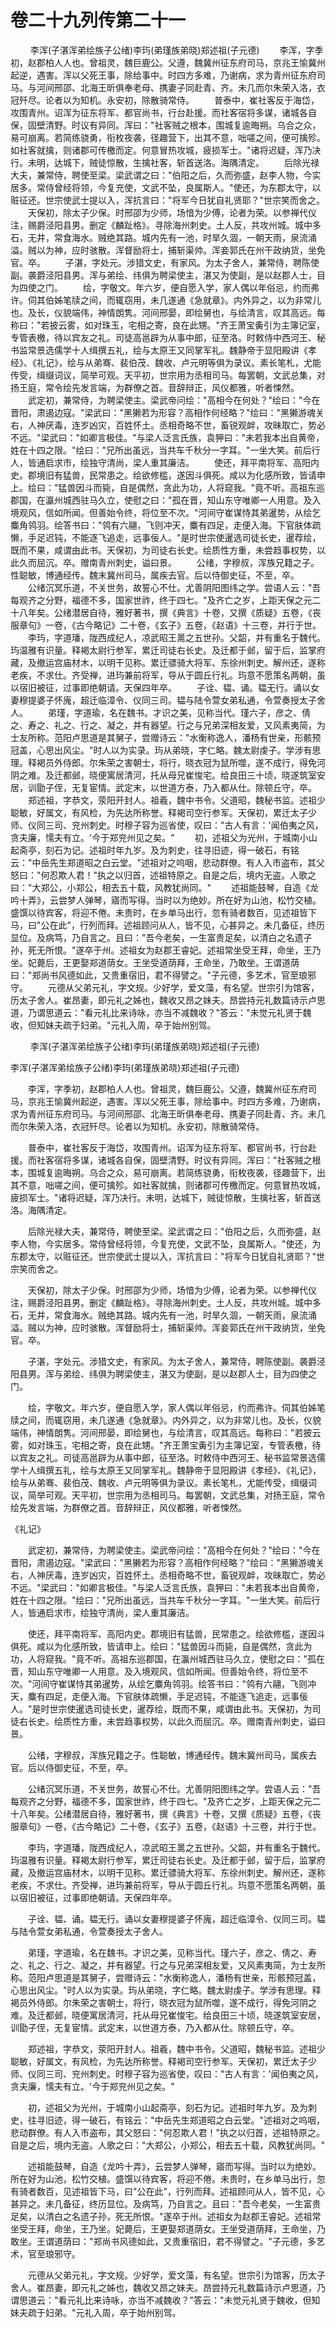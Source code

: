# 卷二十九列传第二十一

 　　李浑(子湛浑弟绘族子公绪)李玙(弟瑾族弟晓)郑述祖(子元德) 　　李浑，字季初，赵郡柏人人也。曾祖灵，魏巨鹿公。父遵，魏冀州征东府司马，京兆王愉冀州起逆，遇害。浑以父死王事，除给事中。时四方多难，乃谢病，求为青州征东府司马。与河间邢邵、北海王昕俱奉老母、携妻子同赴青、齐。未几而尔朱荣入洛，衣冠歼尽。论者以为知机。永安初，除散骑常侍。 　　普泰中，崔社客反于海岱，攻围青州。诏浑为征东将军、都官尚书，行台赴援。而社客宿将多谋，诸城各自保，固壁清野。时议有异同。浑曰："社客贼之根本，围城复逾晦朔。乌合之众，易可崩离。若简练骁勇，衔枚夜袭，径趣营下，出其不意，咄嗟之间，便可擒殄。如社客就擒，则诸郡可传檄而定。何意冒热攻城，疲损军士。"诸将迟疑，浑乃决行。未明，达城下，贼徒惊散，生擒社客，斩首送洛。海隅清定。 　　后除光禄大夫，兼常侍，聘使至梁。梁武谓之曰："伯阳之后，久而弥盛，赵李人物，今实居多。常侍曾经将领，今复充使，文武不坠，良属斯人。"使还，为东郡太守，以赃征还。世宗使武士提以入，浑抗言曰："将军今日犹自礼贤耶？"世宗笑而舍之。 　　天保初，除太子少保。时邢邵为少师，场愔为少傅，论者为荣。以参禅代仪注，赐爵泾阳县男。删定《麟趾格》。寻除海州刺史。土人反，共攻州城。城中多石，无井，常食海水。贼绝其路。城内先有一池，时旱久涸，一朝天雨，泉流涌溢。贼以为神，应时骇散。浑督励将士，捕斩渠帅。浑妾郭氏在州干政纳货，坐免官。卒。 　　子湛，字处元。涉猎文史，有家风。为太子舍人，兼常侍，聘陈使副。袭爵泾阳县男。浑与弟绘、纬俱为聘梁使主，湛又为使副，是以赵郡人士，目为四使之门。 　　绘，字敬文。年六岁，便自愿入学，家人偶以年俗忌，约而弗许。伺其伯姊笔牍之间，而辄窃用，未几遂通《急就章》。内外异之，以为非常儿也。及长，仪貌端伟，神情朗隽。河间邢晏，即绘舅也，与绘清言，叹其高远。每称曰："若披云雾，如对珠玉，宅相之寄，良在此甥。"齐王萧宝夤引为主簿记室，专管表檄，待以宾友之礼。司徒高邕辟为从事中郎，征至洛。时敕侍中西河王、秘书监常景选儒学十人缉撰五礼，绘与太原王又同掌军礼。魏静帝于显阳殿讲《孝经》、《礼记》，绘与从弟骞、裴伯茂、魏收、卢元明等俱为录议。素长笔札，尤能传受，缉缀词议，简举可观。天平初，世宗用为丞相司马。每罢朝，文武总集，对扬王庭，常令绘先发言端，为群僚之首。音辞辩正，风仪都雅，听者悚然。 　　武定初，兼常侍，为聘梁使主。梁武帝问绘："高相今在何处？"绘曰："今在晋阳，肃遏边寇。"梁武曰："黑獭若为形容？高相作何经略？"绘曰："黑獭游魂关右，人神厌毒，连岁凶灾，百姓怀土。丞相奇略不世，畜锐观衅，攻昧取亡，势必不远。"梁武曰："如卿言极佳。"与梁人泛言氏族，袁狎曰："未若我本出自黄帝，姓在十四之限。"绘曰："兄所出虽远，当共车千秋分一字耳。"一坐大笑。前后行人，皆通启求市，绘独守清尚，梁人重其廉洁。 　　使还，拜平南将军、高阳内史。郡境旧有猛兽，民常患之。绘欲修槛，遂因斗俱死。咸以为化感所致，皆请申上。绘曰："猛兽因斗而毙，自是偶然，贪此为功，人将窥我。"竟不听。高祖东巡郡国，在瀛州城西驻马久立，使慰之曰："孤在晋，知山东守唯卿一人用意。及入境观风，信如所闻。但善始令终，将位至不次。"河间守崔谋恃其弟暹势，从绘乞麋角鸰羽。绘答书曰："鸰有六翮，飞则冲天，麋有四足，走便入海。下官肤体疏懒，手足迟钝，不能逐飞追走，远事佞人。"是时世宗使暹选司徒长史，暹荐绘，既而不果，咸谓由此书。天保初，为司徒右长史。绘质性方重，未尝趋事权势，以此久而屈沉。卒。赠南青州刺史，谥曰景。 　　公绪，字穆叔，浑族兄籍之子。性聪敏，博通经传。魏末冀州司马，属疾去官。后以侍御史征，不至，卒。 　　公绪沉冥乐道，不关世务，故誓心不仕。尤善阴阳图纬之学。尝语人云："吾每观齐之分野，福德不多，国家世祚，终于四七。"及齐亡之岁，上距天保之元二十八年矣。公绪潜居自待，雅好著书，撰《典言》十卷，又撰《质疑》五卷，《丧服章句》一卷，《古今略记》二十卷，《玄子》五卷，《赵语》十三卷，并行于世。 　　李玙，字道璠，陇西成纪人，凉武昭王暠之五世孙。父韶，并有重名于魏代。玙温雅有识量。释褐太尉行参军，累迁司徒右长史。及迁都于邺，留于后，监掌府藏，及撤运宫庙材木，以明干见称。累迁骠骑大将军、东徐州刺史。解州还，遂称老疾，不求仕。齐受禅，进玙兼前将军，导从于圆丘行礼。玙意不愿策名两朝，虽以宿旧被征，过事即绝朝请。天保四年卒。 　　子诠、韫、诵。韫无行。诵以女妻穆提婆子怀廆，超迁临漳令、仪同三司。韫与陆令萱女弟私通，令萱奏授太子舍人。 　　弟瑾，字道瑜，名在魏书。才识之美，见称当代。瑾六子，彦之、倩之、寿之、礼之、行之、凝之，并有器望。行之与兄弟深相友爱，又风素夷简，为士友所称。范阳卢思道是其舅子，尝赠诗云："水衡称逸人，潘杨有世亲，形骸预冠盖，心思出风尘。"时人以为实录。玙从弟晓，字仁略。魏太尉虔子。学涉有思理。释褐员外侍郎。尔朱荣之害朝士，将行，晓衣冠为鼠所噬，遂不成行，得免河阴之难。及迁都邺，晓便寓居清河，托从母兄崔悛宅。给良田三十顷，晓遂筑室安居，训勖子侄，无复宦情。武定末，以世道方泰，乃入都从仕。除顿丘守，卒。 　　郑述祖，字恭文，荥阳开封人。祖羲，魏中书令。父道昭，魏秘书监。述祖少聪敏，好属文，有风检，为先达所称誉。释褐司空行参军。天保初，累迁太子少师、仪同三司、兖州刺史。时穆子容为巡省使，叹曰："古人有言：'闻伯夷之风，贪夫廉，懦夫有立。'今于郑兖州见之矣。" 　　初，述祖父为光州，于城南小山起斋亭，刻石为记。述祖时年九岁。及为刺史，往寻旧迹，得一破石，有铭云："中岳先生郑道昭之白云堂。"述祖对之呜咽，悲动群僚。有人入市盗布，其父怒曰："何忍欺人君！"执之以归首，述祖特原之。自是之后，境内无盗。人歌之曰："大郑公，小郑公，相去五十载，风教犹尚同。" 　　述祖能鼓琴，自造《龙吟十弄》，云尝梦人弹琴，寤而写得。当时以为绝妙。所在好为山池，松竹交植。盛馔以待宾客，将迎不倦。未贵时，在乡单马出行，忽有骑者数百，见述祖皆下马，曰"公在此"，行列而拜。述祖顾问从人，皆不见，心甚异之。未几备征，终历显位。及病笃，乃自言之。且曰："吾今老矣，一生富贵足矣，以清白之名遗子孙，死无所恨。"遂卒于州。述祖女为赵郡王睿妃。述祖常坐受王拜，命坐，王乃坐。妃薨后，王更娶郑道荫女。王坐受道荫拜，王命坐，乃敢坐。王谓道荫曰："郑尚书风德如此，又贵重宿旧，君不得譬之。"子元德，多艺术，官至琅邪守。 　　元德从父弟元礼，字文规。少好学，爱文藻，有名望。世宗引为馆客，历太子舍人。崔昂妻，即元礼之姊也，魏收又昂之妹夫。昂尝持元礼数篇诗示卢思道，乃谓思道云："看元礼比来诗咏，亦当不减魏收？"答云："未觉元礼贤于魏收，但知妹夫疏于妇弟。"元礼入周，卒于始州别驾。

 　　李浑(子湛浑弟绘族子公绪)李玙(弟瑾族弟晓)郑述祖(子元德)

李浑(子湛浑弟绘族子公绪)李玙(弟瑾族弟晓)郑述祖(子元德)

　　李浑，字季初，赵郡柏人人也。曾祖灵，魏巨鹿公。父遵，魏冀州征东府司马，京兆王愉冀州起逆，遇害。浑以父死王事，除给事中。时四方多难，乃谢病，求为青州征东府司马。与河间邢邵、北海王昕俱奉老母、携妻子同赴青、齐。未几而尔朱荣入洛，衣冠歼尽。论者以为知机。永安初，除散骑常侍。

　　普泰中，崔社客反于海岱，攻围青州。诏浑为征东将军、都官尚书，行台赴援。而社客宿将多谋，诸城各自保，固壁清野。时议有异同。浑曰："社客贼之根本，围城复逾晦朔。乌合之众，易可崩离。若简练骁勇，衔枚夜袭，径趣营下，出其不意，咄嗟之间，便可擒殄。如社客就擒，则诸郡可传檄而定。何意冒热攻城，疲损军士。"诸将迟疑，浑乃决行。未明，达城下，贼徒惊散，生擒社客，斩首送洛。海隅清定。

　　后除光禄大夫，兼常侍，聘使至梁。梁武谓之曰："伯阳之后，久而弥盛，赵李人物，今实居多。常侍曾经将领，今复充使，文武不坠，良属斯人。"使还，为东郡太守，以赃征还。世宗使武士提以入，浑抗言曰："将军今日犹自礼贤耶？"世宗笑而舍之。

　　天保初，除太子少保。时邢邵为少师，场愔为少傅，论者为荣。以参禅代仪注，赐爵泾阳县男。删定《麟趾格》。寻除海州刺史。土人反，共攻州城。城中多石，无井，常食海水。贼绝其路。城内先有一池，时旱久涸，一朝天雨，泉流涌溢。贼以为神，应时骇散。浑督励将士，捕斩渠帅。浑妾郭氏在州干政纳货，坐免官。卒。

　　子湛，字处元。涉猎文史，有家风。为太子舍人，兼常侍，聘陈使副。袭爵泾阳县男。浑与弟绘、纬俱为聘梁使主，湛又为使副，是以赵郡人士，目为四使之门。

　　绘，字敬文。年六岁，便自愿入学，家人偶以年俗忌，约而弗许。伺其伯姊笔牍之间，而辄窃用，未几遂通《急就章》。内外异之，以为非常儿也。及长，仪貌端伟，神情朗隽。河间邢晏，即绘舅也，与绘清言，叹其高远。每称曰："若披云雾，如对珠玉，宅相之寄，良在此甥。"齐王萧宝夤引为主簿记室，专管表檄，待以宾友之礼。司徒高邕辟为从事中郎，征至洛。时敕侍中西河王、秘书监常景选儒学十人缉撰五礼，绘与太原王又同掌军礼。魏静帝于显阳殿讲《孝经》、《礼记》，绘与从弟骞、裴伯茂、魏收、卢元明等俱为录议。素长笔札，尤能传受，缉缀词议，简举可观。天平初，世宗用为丞相司马。每罢朝，文武总集，对扬王庭，常令绘先发言端，为群僚之首。音辞辩正，风仪都雅，听者悚然。

《礼记》

　　武定初，兼常侍，为聘梁使主。梁武帝问绘："高相今在何处？"绘曰："今在晋阳，肃遏边寇。"梁武曰："黑獭若为形容？高相作何经略？"绘曰："黑獭游魂关右，人神厌毒，连岁凶灾，百姓怀土。丞相奇略不世，畜锐观衅，攻昧取亡，势必不远。"梁武曰："如卿言极佳。"与梁人泛言氏族，袁狎曰："未若我本出自黄帝，姓在十四之限。"绘曰："兄所出虽远，当共车千秋分一字耳。"一坐大笑。前后行人，皆通启求市，绘独守清尚，梁人重其廉洁。

　　使还，拜平南将军、高阳内史。郡境旧有猛兽，民常患之。绘欲修槛，遂因斗俱死。咸以为化感所致，皆请申上。绘曰："猛兽因斗而毙，自是偶然，贪此为功，人将窥我。"竟不听。高祖东巡郡国，在瀛州城西驻马久立，使慰之曰："孤在晋，知山东守唯卿一人用意。及入境观风，信如所闻。但善始令终，将位至不次。"河间守崔谋恃其弟暹势，从绘乞麋角鸰羽。绘答书曰："鸰有六翮，飞则冲天，麋有四足，走便入海。下官肤体疏懒，手足迟钝，不能逐飞追走，远事佞人。"是时世宗使暹选司徒长史，暹荐绘，既而不果，咸谓由此书。天保初，为司徒右长史。绘质性方重，未尝趋事权势，以此久而屈沉。卒。赠南青州刺史，谥曰景。

　　公绪，字穆叔，浑族兄籍之子。性聪敏，博通经传。魏末冀州司马，属疾去官。后以侍御史征，不至，卒。

　　公绪沉冥乐道，不关世务，故誓心不仕。尤善阴阳图纬之学。尝语人云："吾每观齐之分野，福德不多，国家世祚，终于四七。"及齐亡之岁，上距天保之元二十八年矣。公绪潜居自待，雅好著书，撰《典言》十卷，又撰《质疑》五卷，《丧服章句》一卷，《古今略记》二十卷，《玄子》五卷，《赵语》十三卷，并行于世。

　　李玙，字道璠，陇西成纪人，凉武昭王暠之五世孙。父韶，并有重名于魏代。玙温雅有识量。释褐太尉行参军，累迁司徒右长史。及迁都于邺，留于后，监掌府藏，及撤运宫庙材木，以明干见称。累迁骠骑大将军、东徐州刺史。解州还，遂称老疾，不求仕。齐受禅，进玙兼前将军，导从于圆丘行礼。玙意不愿策名两朝，虽以宿旧被征，过事即绝朝请。天保四年卒。

　　子诠、韫、诵。韫无行。诵以女妻穆提婆子怀廆，超迁临漳令、仪同三司。韫与陆令萱女弟私通，令萱奏授太子舍人。

　　弟瑾，字道瑜，名在魏书。才识之美，见称当代。瑾六子，彦之、倩之、寿之、礼之、行之、凝之，并有器望。行之与兄弟深相友爱，又风素夷简，为士友所称。范阳卢思道是其舅子，尝赠诗云："水衡称逸人，潘杨有世亲，形骸预冠盖，心思出风尘。"时人以为实录。玙从弟晓，字仁略。魏太尉虔子。学涉有思理。释褐员外侍郎。尔朱荣之害朝士，将行，晓衣冠为鼠所噬，遂不成行，得免河阴之难。及迁都邺，晓便寓居清河，托从母兄崔悛宅。给良田三十顷，晓遂筑室安居，训勖子侄，无复宦情。武定末，以世道方泰，乃入都从仕。除顿丘守，卒。

　　郑述祖，字恭文，荥阳开封人。祖羲，魏中书令。父道昭，魏秘书监。述祖少聪敏，好属文，有风检，为先达所称誉。释褐司空行参军。天保初，累迁太子少师、仪同三司、兖州刺史。时穆子容为巡省使，叹曰："古人有言：'闻伯夷之风，贪夫廉，懦夫有立。'今于郑兖州见之矣。"

　　初，述祖父为光州，于城南小山起斋亭，刻石为记。述祖时年九岁。及为刺史，往寻旧迹，得一破石，有铭云："中岳先生郑道昭之白云堂。"述祖对之呜咽，悲动群僚。有人入市盗布，其父怒曰："何忍欺人君！"执之以归首，述祖特原之。自是之后，境内无盗。人歌之曰："大郑公，小郑公，相去五十载，风教犹尚同。"

　　述祖能鼓琴，自造《龙吟十弄》，云尝梦人弹琴，寤而写得。当时以为绝妙。所在好为山池，松竹交植。盛馔以待宾客，将迎不倦。未贵时，在乡单马出行，忽有骑者数百，见述祖皆下马，曰"公在此"，行列而拜。述祖顾问从人，皆不见，心甚异之。未几备征，终历显位。及病笃，乃自言之。且曰："吾今老矣，一生富贵足矣，以清白之名遗子孙，死无所恨。"遂卒于州。述祖女为赵郡王睿妃。述祖常坐受王拜，命坐，王乃坐。妃薨后，王更娶郑道荫女。王坐受道荫拜，王命坐，乃敢坐。王谓道荫曰："郑尚书风德如此，又贵重宿旧，君不得譬之。"子元德，多艺术，官至琅邪守。

　　元德从父弟元礼，字文规。少好学，爱文藻，有名望。世宗引为馆客，历太子舍人。崔昂妻，即元礼之姊也，魏收又昂之妹夫。昂尝持元礼数篇诗示卢思道，乃谓思道云："看元礼比来诗咏，亦当不减魏收？"答云："未觉元礼贤于魏收，但知妹夫疏于妇弟。"元礼入周，卒于始州别驾。